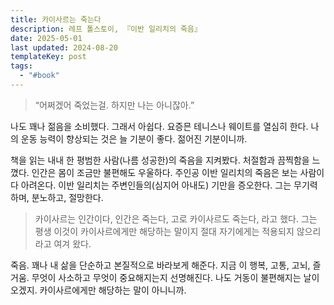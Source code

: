 ```yaml
---
title: 카이사르는 죽는다
description: 레프 톨스토이, 『이반 일리치의 죽음』
date: 2025-05-01
last updated: 2024-08-20
templateKey: post
tags:
  - "#book"
---
```



> “어쩌겠어 죽었는걸. 하지만 나는 아니잖아.”

나도 꽤나 젊음을 소비했다. 그래서 아쉽다. 요증믄 테니스나 웨이트를 열심히 한다. 나의 운동 능력이 향상되는 것은 늘 기분이 좋다. 젊어진 기분이니까. 

책을 읽는 내내 한 평범한 사람(나름 성공한)의 죽음을 지켜봤다. 처절함과 끔찍함을 느꼈다. 인간은 몸이 조금만 불편해도 우울하다. 주인공 이반 일리치의 죽음은 보는 사람이 다 아려온다. 이반 일리치는 주변인들의(심지어 아내도) 기만을 증오한다. 그는 무기력하며, 분노하고, 절망한다.

> 카이사르는 인간이다, 인간은 죽는다, 고로 카이사르도 죽는다, 라고 했다. 그는 평생 이것이 카이사르에게만 해당하는 말이지 절대 자기에게는 적용되지 않으리라고 여겨 왔다.

죽음. 꽤나 내 삶을 단순하고 본질적으로 바라보게 해준다. 지금 이 행복, 고통, 고뇌, 즐거움. 무엇이 사소하고 무엇이 중요해지는지 선명해진다. 나도 거동이 불편해지는 날이 오겠지. 카이사르에게만 해당하는 말이 아니니까.